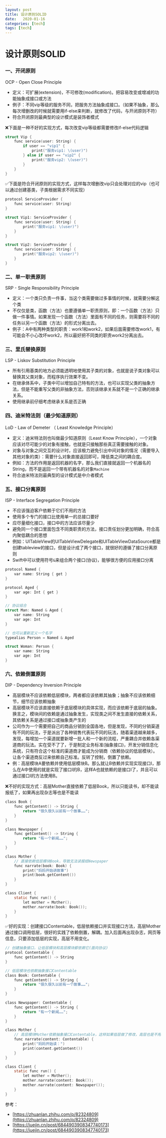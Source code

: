 ```yaml
---
layout: post
title: 设计原则SOLID
date:   2020-01-16
categories: [tech]
tags: [tech]
---
```


# 设计原则SOLID

### 一、开闭原则

OCP - Open Close Principle

- 定义：可扩展(extension)，不可修改(modification)。把容易改变或增减的功能抽象成接口或方法
- 例子：不同vip等级的服务不同，把服务方法抽象成接口。（如果不抽象，那么每次增删改的时候就需要用if-else来判断，就修改了代码，与开闭原则不符）
- 符合开闭原则最典型的设计模式是装饰者模式

 ❌下面是一种不好的实现方式，每次改变vip等级都需要修改if-else代码逻辑
 
 ```objective-c
 struct Vip {
     func service(user: String) {
         if user == "vip1" {
             print("服务vip1: \(user)")
         } else if user == "vip2" {
             print("服务vip2: \(user)")
         }
     }
 }
 ```

 ✅下面是符合开闭原则的实现方式，这样每次增删改vip只会处理对应的vip（也可以通过创建基类，子类根据需求不同实现）
 
 ```objective-c
 protocol ServiceProvider {
     func service(user: String)
 }

 struct Vip1: ServiceProvider {
     func service(user: String) {
         print("服务vip1: \(user)")
     }
 }

 struct Vip2: ServiceProvider {
     func service(user: String) {
         print("服务vip2: \(user)")
     }
 }
 ```

### 二、单一职责原则

SRP - Single Responsibility Principle

- 定义：一个类只负责一件事，当这个类需要做过多事情的时候，就需要分解这个类
- 不仅仅是类，函数（方法）也要遵循单一职责原则，即：一个函数（方法）只做一件事情。如果发现一个函数（方法）里面有不同的任务，则需要将不同的任务以另一个函数（方法）的形式分离出去。
- 例子：A中有两种类型的职责：work1和work2，如果后面需要修改work1，有可能会不小心改坏work2，所以最好把不同类的职责work2分离出去。

### 三、里氏替换原则

LSP - Liskov Substitution Principle 

- 所有引用基类的地方必须能透明地使用其子类的对象，也就是说子类对象可以替换其父类对象，而程序执行效果不变。
- 在继承体系中，子类中可以增加自己特有的方法，也可以实现父类的抽象方法，但是不能重写父类的非抽象方法，否则该继承关系就不是一个正确的继承关系。
- 使用继承前仔细考虑继承关系是否正确

### 四、迪米特法则（最少知道原则）

LoD - Law of Demeter （ Least Knowledge Principle）

- 定义：迪米特法则也叫做最少知道原则（Least Know Principle），一个对象应该对尽可能少的对象有接触，也就是只接触那些真正需要接触的对象。
- 对象与对象之间交互的设计时，应该极力避免引出中间对象的情况（需要导入其他对象的类）：需要什么对象直接返回即可，降低类之间的耦合度。
- 例如：方法的作用是返回机器的名字，那么我们直接就返回一个机器名的String，而不是返回一个带有机器名的对象`Machine`
- 符合迪米特法则最典型的设计模式是中介者模式

### 五、接口分离原则

ISP - Interface Segregation Principle

- 不应该强迫客户依赖于它们不用的方法
- 使用多个专门的接口比使用单一的总接口要好
- 应尽量细化接口，接口中的方法应该尽量少
- 避免同一个接口里面包含不同类职责的方法，接口责任划分更加明确，符合高内聚低耦合的思想
- 例如：UITableView的UITableViewDelegate和UITableViewDataSource都是创建tableview的接口，但是设计成了两个接口，就很好的遵循了接口分离原则
- Swift中可以使用符号`&`来组合两个接口(协议)，能够很方便的应用接口分离

```objective-c
protocol Named {
    var name: String { get }
}

protocol Aged {
    var age: Int { get }
}

// 协议组合
struct Man: Named & Aged {
    var name: String
    var age: Int
}

// 也可以重新定义一个名字
typealias Person = Named & Aged

struct Woman: Person {
    var name: String
    var age: Int
}
```

### 六、依赖倒置原则

DIP - Dependency Inversion Principle

- 高层模块不应该依赖低层模块，两者都应该依赖其抽象；抽象不应该依赖细节，细节应该依赖抽象
- 高层模块不应该直接依赖于底层模块的具体实现，而应该依赖于底层的抽象。换言之，模块间的依赖是通过抽象发生，实现类之间不发生直接的依赖关系，其依赖关系是通过接口或抽象类产生的
- 公司作为一个需要把自己的商品分销到全国各地，但是发现，不同的分销渠道有不同的玩法，于是派出了各种销售代表玩不同的玩法，随着渠道越来越多，发现，每增加一个渠道就要新增一批人和一个新的流程，严重耦合并依赖各渠道商的玩法。实在受不了了，于是制定业务标准(抽象接口)，开发分销信息化系统，只有符合这个标准的渠道商才能成为分销商（依赖协议的低层模块）。让各个渠道商反过来依赖自己标准。反转了控制，倒置了依赖。
- 例：高层模块A要依赖并使用低层模块B。那么就让B依赖并实现实现接口I，那么在A中使用的就是实现了接口I的B，这样A也就依赖的是接口I了，并且可以通过接口I的方法使用B。

❌不好的实现方式：高层Mother直接依赖了低层Book，所以只能读书，却不能读报纸了，如果再出现杂志等也是不能读

```objective-c
class Book {
    func getContent() -> String {
        return "很久很久以前有一个故事……";
    }
}

class Newspaper {
    func getContent() -> String {
        return "有一个新闻……";
    }
}

class Mother {
    // 直接依赖低层模块Book，导致无法读报纸Newspaper
    func narrate(book: Book) {
        print("妈妈开始讲故事")
        print(book.getContent())
    }
}

class Client {
    static func run() {
        let mother = Mother();
        mother.narrate(book: Book());
    }
}
```

✅好的实现：创建接口Contentable，低层依赖接口并实现接口方法，高层Mother通过接口调用低层，很好的实践了依赖倒置，解耦。加入后面再出现杂志，网页等信息，只要添加低层的实现，高层不用变化。

```objective-c
// 创建抽象接口，让低层模块和高层模块都依赖它(面向协议)
protocol Contentable {
    func getContent() -> String
}

// 低层模块也依赖抽象接口Contentable
class Book: Contentable {
    func getContent() -> String {
        return "很久很久以前有一个故事……";
    }
}

class Newspaper: Contentable {
    func getContent() -> String {
        return "有一个新闻……";
    }
}

class Mother {
    // 高层模块Mother依赖抽象接口Contentable，这样如果低层做了修改，高层也是不用改变的
    func narrate(content: Contentable) {
        print("妈妈开始读：")
        print(content.getContent())
    }
}

class Client {
    static func run() {
        let mother = Mother();
        mother.narrate(content: Book());
        mother.narrate(content: Newspaper());
    }
}
```

参考：

- [https://zhuanlan.zhihu.com/p/82324809](https://zhuanlan.zhihu.com/p/82324809)
- [https://juejin.cn/post/6844903908347740173](https://juejin.cn/post/6844903908347740173)
